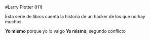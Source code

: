 #Larry Plotter (H1)

Esta serie de libros cuenta la historia de un hacker de los que no hay muchos.

**Yo mismo** porque yo lo valgo
**Yo mismo**, segundo conflicto


